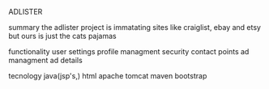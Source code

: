 ADLISTER


summary
the adlister project is immatating sites like craiglist, ebay and etsy but ours is just the cats pajamas


functionality
user settings profile managment
security
contact points
ad managment
ad details


tecnology
java(jsp's,)
html
apache tomcat
maven
bootstrap



